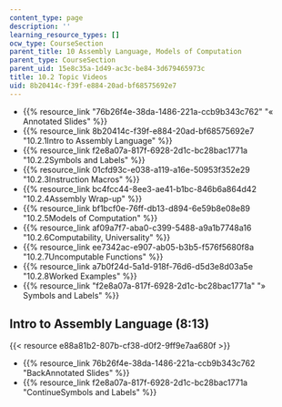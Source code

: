 ```yaml
---
content_type: page
description: ''
learning_resource_types: []
ocw_type: CourseSection
parent_title: 10 Assembly Language, Models of Computation
parent_type: CourseSection
parent_uid: 15e8c35a-1d49-ac3c-be84-3d679465973c
title: 10.2 Topic Videos
uid: 8b20414c-f39f-e884-20ad-bf68575692e7
---
```


*   {{% resource_link "76b26f4e-38da-1486-221a-ccb9b343c762" "« Annotated Slides" %}}
*   {{% resource_link 8b20414c-f39f-e884-20ad-bf68575692e7 "10.2.1Intro to Assembly Language" %}}
*   {{% resource_link f2e8a07a-817f-6928-2d1c-bc28bac1771a "10.2.2Symbols and Labels" %}}
*   {{% resource_link 01cfd93c-e038-a119-a16e-50953f352e29 "10.2.3Instruction Macros" %}}
*   {{% resource_link bc4fcc44-8ee3-ae41-b1bc-846b6a864d42 "10.2.4Assembly Wrap-up" %}}
*   {{% resource_link bf1bcf0e-76ff-db13-d894-6e59b8e08e89 "10.2.5Models of Computation" %}}
*   {{% resource_link af09a7f7-aba0-c399-5488-a9a1b7748a16 "10.2.6Computability, Universality" %}}
*   {{% resource_link ee7342ac-e907-ab05-b3b5-f576f5680f8a "10.2.7Uncomputable Functions" %}}
*   {{% resource_link a7b0f24d-5a1d-918f-76d6-d5d3e8d03a5e "10.2.8Worked Examples" %}}
*   {{% resource_link "f2e8a07a-817f-6928-2d1c-bc28bac1771a" "» Symbols and Labels" %}}

Intro to Assembly Language (8:13)
---------------------------------

{{< resource e88a81b2-807b-cf38-d0f2-9ff9e7aa680f >}}

*   {{% resource_link 76b26f4e-38da-1486-221a-ccb9b343c762 "BackAnnotated Slides" %}}
*   {{% resource_link f2e8a07a-817f-6928-2d1c-bc28bac1771a "ContinueSymbols and Labels" %}}